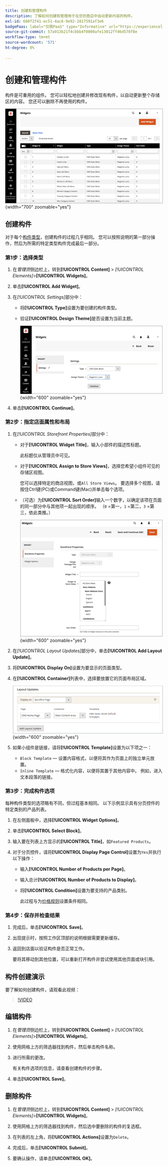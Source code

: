 ```yaml
---
title: 创建和管理构件
description: 了解如何创建和管理用于在您的商店中自动更新内容的构件。
exl-id: 680f2f41-ec51-4ac6-9e92-2817591af3e6
badgePaas: label="仅限PaaS" type="Informative" url="https://experienceleague.adobe.com/zh-hans/docs/commerce/user-guides/product-solutions" tooltip="仅适用于云项目(Adobe管理的PaaS基础架构)和内部部署项目上的Adobe Commerce 。"
source-git-commit: 57a913b21f4cbbb4f0800afe13012ff46d578f8e
workflow-type: tm+mt
source-wordcount: '571'
ht-degree: 0%

---
```


# 创建和管理构件

构件是可重用的组件。 您可以轻松地创建并修改现有构件，以自动更新整个存储区的内容。 您还可以删除不再使用的构件。

![小组件](./assets/widgets.png){width="700" zoomable="yes"}

## 创建构件

对于每个[构件类型](widgets.md#widget-types)，创建构件的过程几乎相同。 您可以按照说明的第一部分操作，然后为所需的特定类型构件完成最后一部分。

### 第1步：选择类型

1. 在&#x200B;_管理员_&#x200B;侧边栏上，转到&#x200B;**[!UICONTROL Content]** > _[!UICONTROL Elements]_>**[!UICONTROL Widgets]**。

1. 单击&#x200B;**[!UICONTROL Add Widget]**。

1. 在&#x200B;_[!UICONTROL Settings]_&#x200B;部分中：

   - 将&#x200B;**[!UICONTROL Type]**&#x200B;设置为要创建的构件类型。

   - 验证&#x200B;**[!UICONTROL Design Theme]**&#x200B;是否设置为当前主题。

     ![小组件设置](./assets/widget-settings.png){width="600" zoomable="yes"}

1. 单击&#x200B;**[!UICONTROL Continue]**。

### 第2步：指定店面属性和布局

1. 在&#x200B;_[!UICONTROL Storefront Properties]_&#x200B;部分中：

   - 对于&#x200B;**[!UICONTROL Widget Title]**，输入小部件的描述性标题。

     此标题仅从管理员中可见。

   - 对于&#x200B;**[!UICONTROL Assign to Store Views]**，选择您希望小组件可见的存储区视图。

     您可以选择特定的商店视图，或`All Store Views`。 要选择多个视图，请按住Ctrl键(PC)或Command键(Mac)并单击每个选项。

   - （可选）为&#x200B;**[!UICONTROL Sort Order]**&#x200B;输入一个数字，以确定该项在页面的同一部分中与其他项一起出现的顺序。 （`0` =第一，`1` =第二，`3` =第三，依此类推。）

     ![店面属性](./assets/widget-storefront-properties.png){width="600" zoomable="yes"}

1. 在&#x200B;_[!UICONTROL Layout Updates]_&#x200B;部分中，单击&#x200B;**[!UICONTROL Add Layout Update]**。

1. 将&#x200B;**[!UICONTROL Display On]**&#x200B;设置为要显示的页面类型。

1. 在&#x200B;**[!UICONTROL Container]**&#x200B;列表中，选择要放置它的页面布局区域。

   ![布局更新](./assets/widget-layout-update-home-page.png){width="600" zoomable="yes"}

1. 如果小组件是链接，请将&#x200B;**[!UICONTROL Template]**&#x200B;设置为以下项之一：

   - `Block Template` — 设置内容格式，以便将其作为页面上的独立单元放置。
   - `Inline Template` — 格式化内容，以便将其置于其他内容中。 例如，进入文本段落的链接。

### 第3步：完成构件选项

每种构件类型的选项略有不同，但过程基本相同。 以下示例显示具有分页控件的特定类别的产品列表。

1. 在左侧面板中，选择&#x200B;**[!UICONTROL Widget Options]**。

1. 单击&#x200B;**[!UICONTROL Select Block]**。

1. 输入要在列表上方显示的&#x200B;**[!UICONTROL Title]**，如`Featured Products`。

1. 对于分页控件，请将&#x200B;**[!UICONTROL Display Page Control]**&#x200B;设置为`Yes`并执行以下操作：

   - 输入&#x200B;**[!UICONTROL Number of Products per Page]**。

   - 输入总计&#x200B;**[!UICONTROL Number of Products to Display]**。

   - 将&#x200B;**[!UICONTROL Condition]**&#x200B;设置为要支持的产品类别。

     此过程与为[价格规则](../merchandising-promotions/price-rules-catalog.md)设置条件相同。

### 第4步：保存并检查结果

1. 完成后，单击&#x200B;**[!UICONTROL Save]**。

1. 出现提示时，按照工作区顶部的说明根据需要更新缓存。

1. 返回到店面以验证构件是否正常工作。

   要将其移动到其他位置，可以重新打开构件并尝试使用其他页面或块引用。

## 构件创建演示

要了解如何创建构件，请观看此视频：

>[!VIDEO](https://video.tv.adobe.com/v/343786?quality=12&learn=on)

## 编辑构件

1. 在&#x200B;_管理员_&#x200B;侧边栏上，转到&#x200B;**[!UICONTROL Content]** > _[!UICONTROL Elements]_>**[!UICONTROL Widgets]**。

1. 使用网格上方的筛选器找到构件，然后单击构件名称。

1. 进行所需的更改。

   有关构件选项的信息，请查看创建构件的步骤。

1. 单击&#x200B;**[!UICONTROL Save]**。

## 删除构件

1. 在&#x200B;_管理员_&#x200B;侧边栏上，转到&#x200B;**[!UICONTROL Content]** > _[!UICONTROL Elements]_>**[!UICONTROL Widgets]**。

1. 使用网格上方的筛选器找到构件，然后选中要删除的构件的复选框。

1. 在列表的左上角，将&#x200B;**[!UICONTROL Actions]**&#x200B;设置为`Delete`。

1. 完成后，单击&#x200B;**[!UICONTROL Submit]**。

1. 要确认操作，请单击&#x200B;**[!UICONTROL OK]**。
